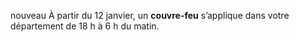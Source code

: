 <div class="conseil conseil-orange">

<span class="nouveau">nouveau</span> À partir du 12 janvier, un **couvre-feu** s’applique dans votre département de 18 h à 6 h du matin.

</div>
